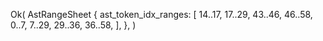 Ok(
    AstRangeSheet {
        ast_token_idx_ranges: [
            14..17,
            17..29,
            43..46,
            46..58,
            0..7,
            7..29,
            29..36,
            36..58,
        ],
    },
)